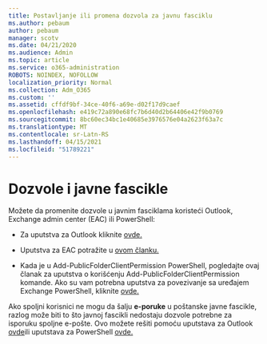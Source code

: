 ```yaml
---
title: Postavljanje ili promena dozvola za javnu fasciklu
ms.author: pebaum
author: pebaum
manager: scotv
ms.date: 04/21/2020
ms.audience: Admin
ms.topic: article
ms.service: o365-administration
ROBOTS: NOINDEX, NOFOLLOW
localization_priority: Normal
ms.collection: Adm_O365
ms.custom: ''
ms.assetid: cffdf9bf-34ce-40f6-a69e-d02f17d9caef
ms.openlocfilehash: e419c72a890e68fc7b6d40d2b64406e42f9b0769
ms.sourcegitcommit: 8bc60ec34bc1e40685e3976576e04a2623f63a7c
ms.translationtype: MT
ms.contentlocale: sr-Latn-RS
ms.lasthandoff: 04/15/2021
ms.locfileid: "51789221"
---
```

# <a name="permissions-and-public-folders"></a>Dozvole i javne fascikle

Možete da promenite dozvole u javnim fasciklama koristeći Outlook, Exchange admin center (EAC) ili PowerShell:
  
- Za uputstva za Outlook kliknite [ovde.](https://support.office.com/article/Set-or-change-permissions-for-a-public-folder-b2e0440c-7873-48ec-9ff2-b1a20b723005.aspx)
    
- Uputstva za EAC potražite u [ovom članku.](https://technet.microsoft.com/library/jj651147%28v=exchg.150%29.aspx.aspx#Anchor_1) 
    
- Kada je u Add-PublicFolderClientPermission [](https://technet.microsoft.com/library/bb124743%28v=exchg.160%29.aspx.aspx) PowerShell, pogledajte ovaj članak za uputstva o korišćenju Add-PublicFolderClientPermission komande. Ako su vam potrebna uputstva za povezivanje sa uređajem Exchange PowerShell, kliknite [ovde.](https://technet.microsoft.com/library/jj984289%28v=exchg.160%29.aspx.aspx)
    
Ako spoljni korisnici ne mogu da šalju **e-poruke** u poštanske javne fascikle, razlog može biti to što javnoj fascikli nedostaju dozvole potrebne za isporuku spoljne e-pošte. Ovo možete rešiti pomoću uputstava za Outlook [ovde](https://technet.microsoft.com/library/aa997560%28v=exchg.150%29.aspx.aspx#Anchor_1)ili uputstava za PowerShell [ovde.](https://support.microsoft.com/help/2984402/-5.7.1-smtp-550-5.7.1-resolver.rst.authrequired-nondelivery-report-when-external-users-try-to-send-mail-to-mail-enabled-public-folders-in-office-365.aspx)
  

